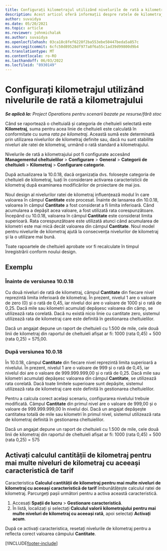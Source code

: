 ```yaml
---
title: Configurați kilometrajul utilizând nivelurile de rată a kilometrajului
description: Acest articol oferă informații despre ratele de kilometraj și nivelurile de rate de kilometri.
author: suvaidya
ms.date: 05/20/2021
ms.topic: article
ms.reviewer: johnmichalak
ms.author: suvaidya
ms.openlocfilehash: 03ca18c8fef6228f2ba553ebe50447beda5a857c
ms.sourcegitcommit: 6cfc50d89528df977a8f6a55c1ad39d99800d9b4
ms.translationtype: MT
ms.contentlocale: ro-RO
ms.lasthandoff: 06/03/2022
ms.locfileid: "8930149"
---
```

# <a name="set-up-mileage-using-mileage-rate-tiers"></a>Configurați kilometrajul utilizând nivelurile de rată a kilometrajului

_**Se aplică la:** Project Operations pentru scenarii bazate pe resurse/fără stoc_

Când se raportează o cheltuială și categoria de cheltuieli selectată este **Kilometraj**, suma pentru acea linie de cheltuieli este calculată în conformitate cu suma *rata pe kilometraj*. Această sumă este determinată prin utilizarea nivelurilor de kilometraj definite sau, dacă nu sunt stabilite niveluri ale ratei de kilometraj, urmând o rată standard a kilometrajului. 

Nivelurile de rată a kilometrajului pot fi configurate accesând **Managementul cheltuielilor** > **Configurare** > **General** > **Categorii de cheltuieli** > **Kilometraj** > **Configurare categorie**.

După actualizarea la 10.0.18, dacă organizația dvs. folosește categoria de cheltuieli de kilometraj, luați în considerare activarea caracteristicii de kilometraj după examinarea modificărilor de proiectare de mai jos. 

Noul design al nivelurilor ratei de kilometraj influențează modul în care valoarea în câmpul **Cantitate** este procesat. Înainte de lansarea din 10.0.18, valoarea în câmpul **Cantitate** a fost considerat a fi limita inferioară. Când acumularea a depășit acea valoare, a fost utilizată rata corespunzătoare.  Începând cu 10.0.18, valoarea în câmpul **Cantitate** este considerat limita superioară. Rata corespunzătoare este utilizată atunci când acumularea de kilometri este mai mică decât valoarea din câmpul **Cantitate**.  Noul model pentru nivelurile de kilometraj ajută la consecvența nivelurilor de kilometraj și la o utilizare mai bună.   

Toate rapoartele de cheltuieli aprobate vor fi recalculate în timpul înregistrării conform noului design.

## <a name="example"></a>Exemplu
 
### <a name="before-version-10018"></a>Înainte de versiunea 10.0.18
Cu două niveluri de rată de kilometraj, câmpul **Cantitate** din fiecare nivel reprezintă limita inferioară de kilometraj. În prezent, nivelul 1 are o valoare de zero (0) și o rată de 0,45, iar nivelul doi are o valoare de 1000 și o rată de 0,25. Dacă mile sau kilometri acumulați depășesc valoarea din câmp, se utilizează rata corelată. Dacă nu există nicio linie cu cantitate zero, sistemul utilizează rata de kilometraj care este definită în gestionarea cheltuielilor. 
 
Dacă un angajat depune un raport de cheltuieli cu 1.500 de mile, cele două linii de kilometraj din raportul de cheltuieli afișat ar fi: 1000 (rata 0,45) + 500 (rata 0,25) = 575,00.

### <a name="after-version-10018"></a>După versiunea 10.0.18
În 10.0.18, câmpul **Cantitate** din fiecare nivel reprezintă limita superioară a nivelului. În prezent, nivelul 1 are o valoare de 999 și o rată de 0,45, iar nivelul doi are o valoare de 999.999.999,00 și o rată de 0,25. Dacă mile sau kilometri acumulați depășesc valoarea din câmpul **Cantitate**, se utilizează rata corelată. Dacă toate limitele superioare sunt depășite, sistemul utilizează rata de kilometraj care este definită în gestionarea cheltuielilor. 
 
Pentru a calcula corect același scenariu, configurarea nivelului trebuie modificată. Câmpul **Cantitate** din primul nivel are o valoare de 999,00 și o valoare de 999.999.999,00 în nivelul doi. Dacă un angajat depășește cantitatea totală de mile sau kilometri în primul nivel, sistemul utilizează rata de kilometraj definită în gestionarea cheltuielilor. 
  
Dacă un angajat depune un raport de cheltuieli cu 1.500 de mile, cele două linii de kilometraj din raportul de cheltuieli afișat ar fi: 1000 (rata 0,45) + 500 (rata 0,25) = 575

## <a name="enable-the-mileage-amount-calculation-for-multiple-mileage-tiers-with-same-rate-feature"></a>Activați calculul cantității de kilometraj pentru mai multe niveluri de kilometraj cu aceeași caracteristică de tarif

Caracteristica **Calculul cantității de kilometraj pentru mai multe niveluri de kilometraj cu aceeași caracteristică de tarif** îmbunătățește calculul ratei de kilometraj. Parcurgeți pașii următori pentru a activa această caracteristică.

1. Accesați **Spații de lucru** > **Gestionare caracteristică**. 
2. În listă, localizați și selectați **Calculul valorii kilometrajului pentru mai multe niveluri de kilometraj cu aceeași rată**, apoi selectați **Activați acum**.

După ce activați caracteristica, resetați nivelurile de kilometraj pentru a reflecta corect valoarea câmpului **Cantitate**. 


[!INCLUDE[footer-include](../includes/footer-banner.md)]
